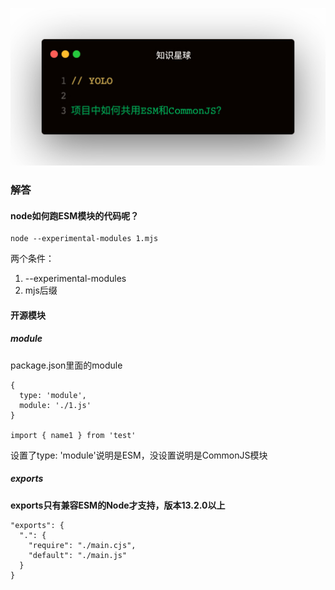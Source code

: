 
![](1.jpeg)

### 解答
#### node如何跑ESM模块的代码呢？
```
node --experimental-modules 1.mjs
```   
两个条件：
1. --experimental-modules
2. mjs后缀

#### 开源模块
##### module
package.json里面的module
```
{
  type: 'module',
  module: './1.js'
}

import { name1 } from 'test'
```   
设置了type: 'module'说明是ESM，没设置说明是CommonJS模块   

##### exports
**exports只有兼容ESM的Node才支持，版本13.2.0以上**   
```
"exports": {
  ".": {
    "require": "./main.cjs",
    "default": "./main.js"
  }
}
```